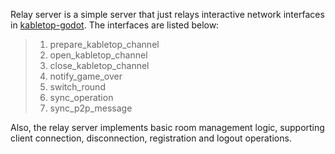 Relay server is a simple server that just relays interactive network interfaces in [kabletop-godot](https://github.com/ashuralyk/kabletop-godot). The interfaces are listed below:

> 1. prepare_kabletop_channel
> 2. open_kabletop_channel
> 3. close_kabletop_channel
> 4. notify_game_over
> 5. switch_round
> 6. sync_operation
> 7. sync_p2p_message

Also, the relay server implements basic room management logic, supporting client connection, disconnection, registration and logout operations.